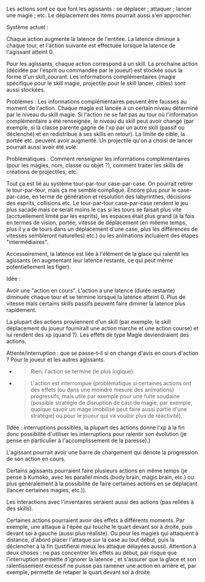 Les actions sont ce que font les agissants : se déplacer ; attaquer ; lancer une magie ; etc.
Le déplacement des items pourrait aussi s'en approcher.



Système actuel :

Chaque action augmente la latence de l'entitee.
La latence diminue à chaque tour, et l'action suivante est effectuée lorsque la latence de l'agissant atteint 0.

Pour les agissants, chaque action correspond à un skill.
La prochaine action (décidée par l'esprit ou commandée par le joueur) est stockée sous la forme d'un skill_courant.
Les informations complémentaires (magie spécifique pour le skill magie, projectile pour le skill lancer, cibles) sont aussi stockées.

Problèmes :
Les informations complémentaires peuvent être fausses au moment de l'action.
Chaque magie est lancée à un certain niveau déterminé par le niveau du skill magie. Si l'action ne se fait pas au tour où l'information complémentaire a été renseignée, le niveau du skill peut avoir changé (par exemple, si la classe parente gagne de l'xp par un autre skill (passif ou  déclenché) et en redistribue à ses skills en retour). La limite de cible, la portée etc. peuvent avoir augmenté.
Un projectile qu'on a choisi de lancer pourrait aussi avoir été volé.

Problématiques :
Comment renseigner les informations complémentaires (pour les magies, nom, classe ou objet ?), comment traiter les skills de créations de projectiles, etc.

Tout ça est lié au système tour-par-tour case-par-case.
On pourrait retirer le tour-par-tour, mais ça me semble compliqué.
Encore plus pour le case-par-case, en terme de génération et résolution des labyrinthes, décisions des esprits, collisions etc.
Le tour-par-tour case-par-case rendent le jeu plus sacadé mais ce serait moins le cas si les tours se faisait plus vite (acctuellement limité par les esprits), les espaces était plus grand (à la fois en termes de vision, portée, vitesse de déplacement (en mêeme temps, plus il y a de tours dans un déplacement d'une case, plus les différences de vitesses sembleront naturelles) etc.) ou les animations incluaient des étapes "intermédiaires".

Accessoirement, la latence est liée à l'élément de la glace qui ralentit les agissants (en augmentant leur latence restante, ce qui peut même potentiellement les figer).



Idée :

Avoir une "action en cours". L'action a une latence (durée restante) diminuée chaque tour et se termine lorsque la latence atteint 0. Plus de vitesse mais certains skills passifs peuvent faire diminer la latence plus rapidement.

La plupart des actions proviennent d'un skill (par exemple, le skill déplacement du joueur fournirait une action marche et une action course) et lui rendent des xp (quand ?). Les effets de type Magie deviendraient des actions.

Attente/interruption : que se passe-t-il si on change d'avis en cours d'action ? Pour le joueur et les autres agissants.
 - > Rien, l'action se termine (le plus logique).
 - > L'action est interrompue (problèmatique si certaines actions ont des effets (ou dans une moindre mesure des animations) progressifs, mais utile par exemple pour une fuite soudaine (possible stratégie de disruption de cast de magie, par exemple, quoique savoir un mage imobilisé peut faire aussi partie d'une stratégie) ou pour le joueur qui va vouloir plus de réactivité).

(Idée : interruptions possibles, la plupart des actions donne l'xp à la fin donc possibilité d'utiliser les interruptions pour ralentir son évolution (je pense en particulier à l'accomplissement de la paresse).)

L'agissant pourrait avoir une barre de chargement qui dénote la progression de son action en cours.

Certains agissants pourraient faire plusieurs actions en même temps (je pense à Kumoko, avec les parallel minds (body brain, magic brain, etc.) ou plus généralement à la possibilité de faire certaines actions en se déplaçant (lancer certaines magies, etc.)).

Les interactions avec l'inventaires seraient aussi des actions (pas reliées à des skills).

Certaines actions pourraient avoir des effets à différents moments. Par exemple, une attaque à l'épée qui touche le quart devant soi à droite, puis devant soi à gauche (aussi plus réaliste). Ou pour les magies qui attaquent à distance, d'abord placer l'attaque sur la case au tout début, puis la déclencher à la fin (justifierai mieux les attaque délayées aussi). Attention à deux choses : ne pas concentrer les effets au début, par risque que l'interruption permette d'ignorer la latence ; et s'assurer que la glace et son ralentissement excessif ne puisse pas ramener une action en arrière et, par exemple, permette de retaper le quart devant soi à droite.